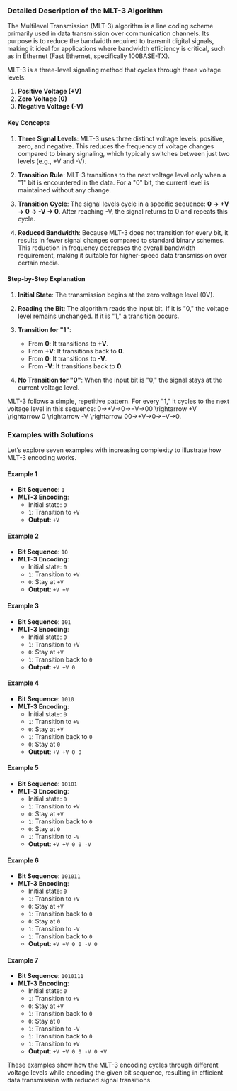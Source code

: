 ### Detailed Description of the MLT-3 Algorithm

The Multilevel Transmission (MLT-3) algorithm is a line coding scheme primarily used in data transmission over communication channels. Its purpose is to reduce the bandwidth required to transmit digital signals, making it ideal for applications where bandwidth efficiency is critical, such as in Ethernet (Fast Ethernet, specifically 100BASE-TX).

MLT-3 is a three-level signaling method that cycles through three voltage levels:

1.  **Positive Voltage (+V)**
2.  **Zero Voltage (0)**
3.  **Negative Voltage (-V)**

#### Key Concepts

1.  **Three Signal Levels**: MLT-3 uses three distinct voltage levels: positive, zero, and negative. This reduces the frequency of voltage changes compared to binary signaling, which typically switches between just two levels (e.g., +V and -V).
    
2.  **Transition Rule**: MLT-3 transitions to the next voltage level only when a "1" bit is encountered in the data. For a "0" bit, the current level is maintained without any change.
    
3.  **Transition Cycle**: The signal levels cycle in a specific sequence: **0 → +V → 0 → -V → 0**. After reaching -V, the signal returns to 0 and repeats this cycle.
    
4.  **Reduced Bandwidth**: Because MLT-3 does not transition for every bit, it results in fewer signal changes compared to standard binary schemes. This reduction in frequency decreases the overall bandwidth requirement, making it suitable for higher-speed data transmission over certain media.
    

#### Step-by-Step Explanation

1.  **Initial State**: The transmission begins at the zero voltage level (0V).
    
2.  **Reading the Bit**: The algorithm reads the input bit. If it is "0," the voltage level remains unchanged. If it is "1," a transition occurs.
    
3.  **Transition for "1"**:
    
    *   From **0**: It transitions to **+V**.
    *   From **+V**: It transitions back to **0**.
    *   From **0**: It transitions to **\-V**.
    *   From **\-V**: It transitions back to **0**.
4.  **No Transition for "0"**: When the input bit is "0," the signal stays at the current voltage level.
    

MLT-3 follows a simple, repetitive pattern. For every "1," it cycles to the next voltage level in this sequence: 0→+V→0→−V→00 \\rightarrow +V \\rightarrow 0 \\rightarrow -V \\rightarrow 00→+V→0→−V→0.

### Examples with Solutions

Let’s explore seven examples with increasing complexity to illustrate how MLT-3 encoding works.

#### Example 1

*   **Bit Sequence**: `1`
*   **MLT-3 Encoding**:
    *   Initial state: `0`
    *   `1`: Transition to `+V`
    *   **Output**: `+V`

#### Example 2

*   **Bit Sequence**: `10`
*   **MLT-3 Encoding**:
    *   Initial state: `0`
    *   `1`: Transition to `+V`
    *   `0`: Stay at `+V`
    *   **Output**: `+V +V`

#### Example 3

*   **Bit Sequence**: `101`
*   **MLT-3 Encoding**:
    *   Initial state: `0`
    *   `1`: Transition to `+V`
    *   `0`: Stay at `+V`
    *   `1`: Transition back to `0`
    *   **Output**: `+V +V 0`

#### Example 4

*   **Bit Sequence**: `1010`
*   **MLT-3 Encoding**:
    *   Initial state: `0`
    *   `1`: Transition to `+V`
    *   `0`: Stay at `+V`
    *   `1`: Transition back to `0`
    *   `0`: Stay at `0`
    *   **Output**: `+V +V 0 0`

#### Example 5

*   **Bit Sequence**: `10101`
*   **MLT-3 Encoding**:
    *   Initial state: `0`
    *   `1`: Transition to `+V`
    *   `0`: Stay at `+V`
    *   `1`: Transition back to `0`
    *   `0`: Stay at `0`
    *   `1`: Transition to `-V`
    *   **Output**: `+V +V 0 0 -V`

#### Example 6

*   **Bit Sequence**: `101011`
*   **MLT-3 Encoding**:
    *   Initial state: `0`
    *   `1`: Transition to `+V`
    *   `0`: Stay at `+V`
    *   `1`: Transition back to `0`
    *   `0`: Stay at `0`
    *   `1`: Transition to `-V`
    *   `1`: Transition back to `0`
    *   **Output**: `+V +V 0 0 -V 0`

#### Example 7

*   **Bit Sequence**: `1010111`
*   **MLT-3 Encoding**:
    *   Initial state: `0`
    *   `1`: Transition to `+V`
    *   `0`: Stay at `+V`
    *   `1`: Transition back to `0`
    *   `0`: Stay at `0`
    *   `1`: Transition to `-V`
    *   `1`: Transition back to `0`
    *   `1`: Transition to `+V`
    *   **Output**: `+V +V 0 0 -V 0 +V`

These examples show how the MLT-3 encoding cycles through different voltage levels while encoding the given bit sequence, resulting in efficient data transmission with reduced signal transitions.